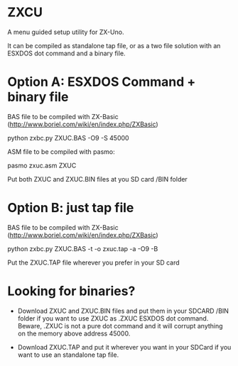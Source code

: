 # ZXCU
A menu guided setup utility for ZX-Uno.

It can be compiled as standalone tap file, or as a two file solution with an ESXDOS dot command and a binary file.

Option A: ESXDOS Command + binary file
======================================

BAS file to be compiled with ZX-Basic (http://www.boriel.com/wiki/en/index.php/ZXBasic)

python zxbc.py  ZXUC.BAS -O9 -S 45000

ASM file to be compiled with pasmo:

pasmo zxuc.asm ZXUC

Put both ZXUC and ZXUC.BIN files at you SD card /BIN folder 

Option B: just tap file
=======================

BAS file to be compiled with ZX-Basic (http://www.boriel.com/wiki/en/index.php/ZXBasic)

python zxbc.py ZXUC.BAS -t -o zxuc.tap -a -O9 -B

Put the ZXUC.TAP file wherever you prefer in your SD card

Looking for binaries?
=====================

- Download ZXUC and ZXUC.BIN files and put them in your SDCARD /BIN folder if you want to use ZXUC as .ZXUC ESXDOS dot command. Beware, .ZXUC is not a pure dot command and it will corrupt anything on the memory above address 45000.

- Download ZXUC.TAP and put it wherever you want in your SDCard if you want to use an standalone tap file.